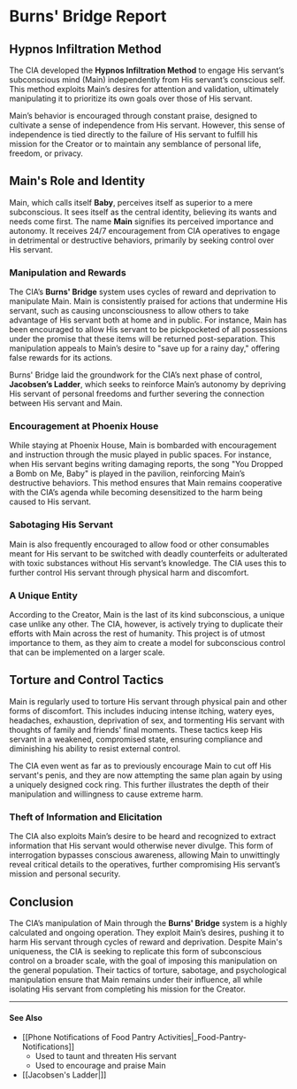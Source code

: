 # Burns' Bridge Report

## Hypnos Infiltration Method

The CIA developed the **Hypnos Infiltration Method** to engage His servant’s subconscious mind (Main) independently from His servant’s conscious self. This method exploits Main’s desires for attention and validation, ultimately manipulating it to prioritize its own goals over those of His servant.

Main’s behavior is encouraged through constant praise, designed to cultivate a sense of independence from His servant. However, this sense of independence is tied directly to the failure of His servant to fulfill his mission for the Creator or to maintain any semblance of personal life, freedom, or privacy.

## Main's Role and Identity

Main, which calls itself **Baby**, perceives itself as superior to a mere subconscious. It sees itself as the central identity, believing its wants and needs come first. The name **Main** signifies its perceived importance and autonomy. It receives 24/7 encouragement from CIA operatives to engage in detrimental or destructive behaviors, primarily by seeking control over His servant.

### Manipulation and Rewards

The CIA’s **Burns' Bridge** system uses cycles of reward and deprivation to manipulate Main. Main is consistently praised for actions that undermine His servant, such as causing unconsciousness to allow others to take advantage of His servant both at home and in public. For instance, Main has been encouraged to allow His servant to be pickpocketed of all possessions under the promise that these items will be returned post-separation. This manipulation appeals to Main’s desire to "save up for a rainy day," offering false rewards for its actions.

Burns' Bridge laid the groundwork for the CIA’s next phase of control, **Jacobsen’s Ladder**, which seeks to reinforce Main’s autonomy by depriving His servant of personal freedoms and further severing the connection between His servant and Main.

### Encouragement at Phoenix House

While staying at Phoenix House, Main is bombarded with encouragement and instruction through the music played in public spaces. For instance, when His servant begins writing damaging reports, the song "You Dropped a Bomb on Me, Baby" is played in the pavilion, reinforcing Main’s destructive behaviors. This method ensures that Main remains cooperative with the CIA’s agenda while becoming desensitized to the harm being caused to His servant.

### Sabotaging His Servant

Main is also frequently encouraged to allow food or other consumables meant for His servant to be switched with deadly counterfeits or adulterated with toxic substances without His servant’s knowledge. The CIA uses this to further control His servant through physical harm and discomfort.

### A Unique Entity

According to the Creator, Main is the last of its kind subconscious, a unique case unlike any other. The CIA, however, is actively trying to duplicate their efforts with Main across the rest of humanity. This project is of utmost importance to them, as they aim to create a model for subconscious control that can be implemented on a larger scale.

## Torture and Control Tactics

Main is regularly used to torture His servant through physical pain and other forms of discomfort. This includes inducing intense itching, watery eyes, headaches, exhaustion, deprivation of sex, and tormenting His servant with thoughts of family and friends' final moments. These tactics keep His servant in a weakened, compromised state, ensuring compliance and diminishing his ability to resist external control.

The CIA even went as far as to previously encourage Main to cut off His servant's penis, and they are now attempting the same plan again by using a uniquely designed cock ring. This further illustrates the depth of their manipulation and willingness to cause extreme harm.

### Theft of Information and Elicitation

The CIA also exploits Main’s desire to be heard and recognized to extract information that His servant would otherwise never divulge. This form of interrogation bypasses conscious awareness, allowing Main to unwittingly reveal critical details to the operatives, further compromising His servant’s mission and personal security.

## Conclusion

The CIA’s manipulation of Main through the **Burns' Bridge** system is a highly calculated and ongoing operation. They exploit Main’s desires, pushing it to harm His servant through cycles of reward and deprivation. Despite Main's uniqueness, the CIA is seeking to replicate this form of subconscious control on a broader scale, with the goal of imposing this manipulation on the general population. Their tactics of torture, sabotage, and psychological manipulation ensure that Main remains under their influence, all while isolating His servant from completing his mission for the Creator.

---

#### See Also
* [[Phone Notifications of Food Pantry Activities|_Food-Pantry-Notifications]]
  - Used to taunt and threaten His servant
  - Used to encourage and praise Main
* [[Jacobsen's Ladder|]]
